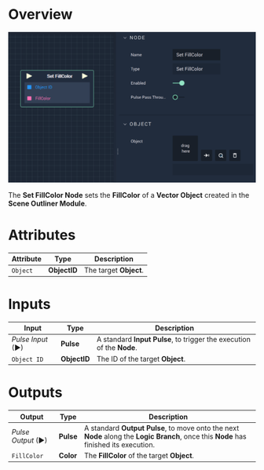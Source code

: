 # Overview

![The Set FillColor Node.](../../../.gitbook/assets/setfillcolor.png)

The **Set FillColor Node** sets the **FillColor** of a **Vector Object** created in the **Scene Outliner Module**. 

# Attributes

|Attribute|Type|Description|
|---|---|---|
| `Object` | **ObjectID** | The target **Object**. |

# Inputs

|Input|Type|Description|
|---|---|---|
|*Pulse Input* (►)|**Pulse**|A standard **Input Pulse**, to trigger the execution of the **Node**.|
| `Object ID` | **ObjectID** | The ID of the target **Object**. |

# Outputs

|Output|Type|Description|
|---|---|---|
|*Pulse Output* (►)|**Pulse**|A standard **Output Pulse**, to move onto the next **Node** along the **Logic Branch**, once this **Node** has finished its execution.|
|`FillColor`|**Color**| The **FillColor** of the target **Object**.|

